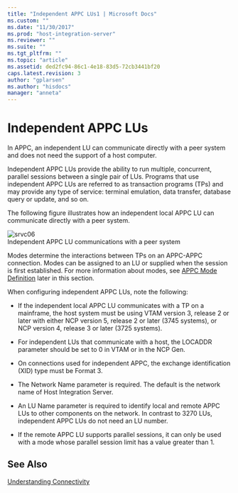 ```yaml
---
title: "Independent APPC LUs1 | Microsoft Docs"
ms.custom: ""
ms.date: "11/30/2017"
ms.prod: "host-integration-server"
ms.reviewer: ""
ms.suite: ""
ms.tgt_pltfrm: ""
ms.topic: "article"
ms.assetid: ded2fc94-86c1-4e18-83d5-72cb3441bf20
caps.latest.revision: 3
author: "gplarsen"
ms.author: "hisdocs"
manager: "anneta"
---
```

# Independent APPC LUs
In APPC, an independent LU can communicate directly with a peer system and does not need the support of a host computer<em>.</em>  
  
 Independent APPC LUs provide the ability to run multiple, concurrent, parallel sessions between a single pair of LUs. Programs that use independent APPC LUs are referred to as transaction programs (TPs) and may provide any type of service: terminal emulation, data transfer, database query or update, and so on.  
  
 The following figure illustrates how an independent local APPC LU can communicate directly with a peer system.  
  
 ![](../core/media/srvc06.gif "srvc06")  
Independent APPC LU communications with a peer system  
  
 Modes determine the interactions between TPs on an APPC-APPC connection. Modes can be assigned to an LU or supplied when the session is first established. For more information about modes, see [APPC Mode Definition](../core/appc-mode-definition2.md) later in this section.  
  
 When configuring independent APPC LUs, note the following:  
  
-   If the independent local APPC LU communicates with a TP on a mainframe, the host system must be using VTAM version 3, release 2 or later with either NCP version 5, release 2 or later (3745 systems), or NCP version 4, release 3 or later (3725 systems).  
  
-   For independent LUs that communicate with a host, the LOCADDR parameter should be set to 0 in VTAM or in the NCP Gen.  
  
-   On connections used for independent APPC, the exchange identification (XID) type must be Format 3.  
  
-   The Network Name parameter is required. The default is the network name of Host Integration Server.  
  
-   An LU Name parameter is required to identify local and remote APPC LUs to other components on the network. In contrast to 3270 LUs, independent APPC LUs do not need an LU number.  
  
-   If the remote APPC LU supports parallel sessions, it can only be used with a mode whose parallel session limit has a value greater than 1.  
  
## See Also  
 [Understanding Connectivity](../core/understanding-connectivity1.md)
